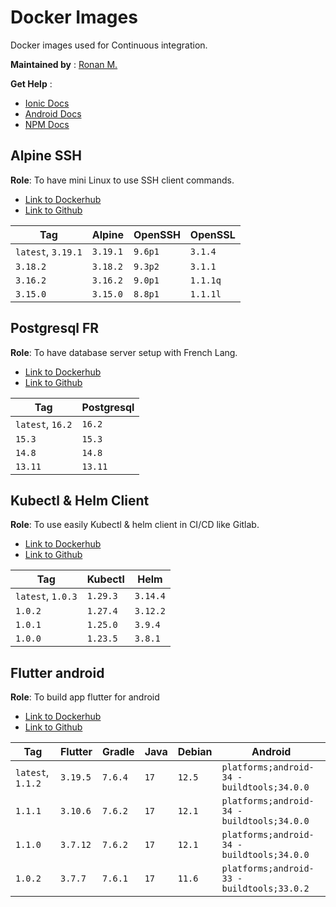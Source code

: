 # Docker Images

Docker images used for Continuous integration.

**Maintained by** : [Ronan M.](https://github.com/ronronan)

**Get Help** :

- [Ionic Docs](https://ionicframework.com/docs)
- [Android Docs](https://developer.android.com/guide)
- [NPM Docs](https://docs.npmjs.com/)

## Alpine SSH

**Role**: To have mini Linux to use SSH client commands.

- [Link to Dockerhub](https://hub.docker.com/r/ronronan/alpine-ssh-client)
- [Link to Github](https://github.com/ronronan/docker-images)

| Tag                | Alpine   | OpenSSH | OpenSSL  |
| ------------------ | -------- | ------- | -------- |
| `latest`, `3.19.1` | `3.19.1` | `9.6p1` | `3.1.4`  |
| `3.18.2`           | `3.18.2` | `9.3p2` | `3.1.1`  |
| `3.16.2`           | `3.16.2` | `9.0p1` | `1.1.1q` |
| `3.15.0`           | `3.15.0` | `8.8p1` | `1.1.1l` |

## Postgresql FR

**Role**: To have database server setup with French Lang.

- [Link to Dockerhub](https://hub.docker.com/r/ronronan/postgresql-fr)
- [Link to Github](https://github.com/ronronan/docker-images)

| Tag              | Postgresql |
| ---------------- | ---------- |
| `latest`, `16.2` | `16.2`     |
| `15.3`           | `15.3`     |
| `14.8`           | `14.8`     |
| `13.11`          | `13.11`    |

## Kubectl & Helm Client

**Role**: To use easily Kubectl & helm client in CI/CD like Gitlab.

- [Link to Dockerhub](https://hub.docker.com/r/ronronan/kubectl-helm-client)
- [Link to Github](https://github.com/ronronan/docker-images)

| Tag               | Kubectl  | Helm     |
| ----------------- | -------- | -------- |
| `latest`, `1.0.3` | `1.29.3` | `3.14.4` |
| `1.0.2`           | `1.27.4` | `3.12.2` |
| `1.0.1`           | `1.25.0` | `3.9.4`  |
| `1.0.0`           | `1.23.5` | `3.8.1`  |

## Flutter android

**Role**: To build app flutter for android

- [Link to Dockerhub](https://hub.docker.com/r/ronronan/flutter-android)
- [Link to Github](https://github.com/ronronan/docker-images)

| Tag               | Flutter  | Gradle  | Java | Debian | Android                                    |
| ----------------- | -------- | ------- | ---- | ------ | ------------------------------------------ |
| `latest`, `1.1.2` | `3.19.5` | `7.6.4` | `17` | `12.5` | `platforms;android-34 - buildtools;34.0.0` |
| `1.1.1`           | `3.10.6` | `7.6.2` | `17` | `12.1` | `platforms;android-34 - buildtools;34.0.0` |
| `1.1.0`           | `3.7.12` | `7.6.2` | `17` | `12.1` | `platforms;android-34 - buildtools;34.0.0` |
| `1.0.2`           | `3.7.7`  | `7.6.1` | `17` | `11.6` | `platforms;android-33 - buildtools;33.0.2` |
